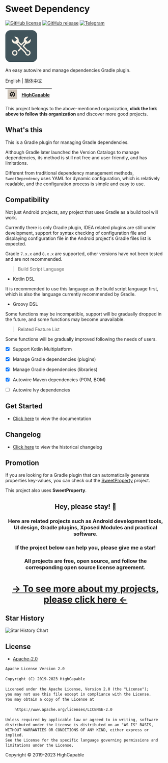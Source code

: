 # Sweet Dependency

[![GitHub license](https://img.shields.io/github/license/HighCapable/SweetDependency?color=blue)](https://github.com/HighCapable/SweetDependency/blob/master/LICENSE)
[![GitHub release](https://img.shields.io/github/v/release/HighCapable/SweetDependency?display_name=release&logo=github&color=green)](https://github.com/HighCapable/SweetDependency/releases)
[![Telegram](https://img.shields.io/badge/discussion-Telegram-blue.svg?logo=telegram)](https://t.me/HighCapable_Dev)

<img src="img-src/icon.png" width = "100" height = "100" alt="LOGO"/>

An easy autowire and manage dependencies Gradle plugin.

English | [简体中文](README-zh-CN.md)

| <img src="https://github.com/HighCapable/.github/blob/main/img-src/logo.jpg?raw=true" width = "30" height = "30" alt="LOGO"/> | [HighCapable](https://github.com/HighCapable) |
|-------------------------------------------------------------------------------------------------------------------------------|-----------------------------------------------|

This project belongs to the above-mentioned organization, **click the link above to follow this organization** and discover more good projects.

## What's this

This is a Gradle plugin for managing Gradle dependencies.

Although Gradle later launched the Version Catalogs to manage dependencies, its method is still not free and user-friendly, and has limitations.

Different from traditional dependency management methods, `SweetDependency` uses YAML for dynamic configuration,
which is relatively readable, and the configuration process is simple and easy to use.

## Compatibility

Not just Android projects, any project that uses Gradle as a build tool will work.

Currently there is only Gradle plugin, IDEA related plugins are still under development,
support for syntax checking of configuration file and displaying configuration file in the Android project's Gradle files list is expected.

Gradle `7.x.x` and `8.x.x` are supported, other versions have not been tested and are not recommended.

> Build Script Language

- Kotlin DSL

It is recommended to use this language as the build script language first, which is also the language currently recommended by Gradle.

- Groovy DSL

Some functions may be incompatible, support will be gradually dropped in the future, and some functions may become unavailable.

> Related Feature List

Some functions will be gradually improved following the needs of users.

- [x] Support Kotlin Multiplatform

- [x] Manage Gradle dependencies (plugins)

- [x] Manage Gradle dependencies (libraries)

- [x] Autowire Maven dependencies (POM, BOM)

- [ ] Autowire Ivy dependencies

## Get Started

- [Click here](docs/guide.md) to view the documentation

## Changelog

- [Click here](docs/changelog.md) to view the historical changelog

## Promotion

If you are looking for a Gradle plugin that can automatically generate properties key-values,
you can check out the [SweetProperty](https://github.com/HighCapable/SweetProperty) project.

This project also uses **SweetProperty**.

<!--suppress HtmlDeprecatedAttribute -->
<div align="center">
     <h2>Hey, please stay! 👋</h2>
     <h3>Here are related projects such as Android development tools, UI design, Gradle plugins, Xposed Modules and practical software. </h3>
     <h3>If the project below can help you, please give me a star! </h3>
     <h3>All projects are free, open source, and follow the corresponding open source license agreement. </h3>
     <h1><a href="https://github.com/fankes/fankes/blob/main/project-promote/README.md">→ To see more about my projects, please click here ←</a></h1>
</div>

## Star History

![Star History Chart](https://api.star-history.com/svg?repos=HighCapable/SweetDependency&type=Date)

## License

- [Apache-2.0](https://www.apache.org/licenses/LICENSE-2.0)

```
Apache License Version 2.0

Copyright (C) 2019-2023 HighCapable

Licensed under the Apache License, Version 2.0 (the "License");
you may not use this file except in compliance with the License.
You may obtain a copy of the License at

    https://www.apache.org/licenses/LICENSE-2.0

Unless required by applicable law or agreed to in writing, software
distributed under the License is distributed on an "AS IS" BASIS,
WITHOUT WARRANTIES OR CONDITIONS OF ANY KIND, either express or implied.
See the License for the specific language governing permissions and
limitations under the License.
```

Copyright © 2019-2023 HighCapable